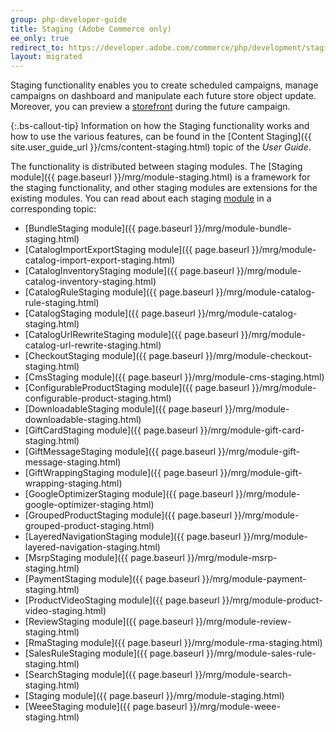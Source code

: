 ```yaml
---
group: php-developer-guide
title: Staging (Adobe Commerce only)
ee_only: true
redirect_to: https://developer.adobe.com/commerce/php/development/staging/
layout: migrated
---
```


Staging functionality enables you to create scheduled campaigns, manage campaigns on dashboard and manipulate each future store object update. Moreover, you can preview a [storefront](https://glossary.magento.com/storefront) during the future campaign.

{:.bs-callout-tip}
Information on how the Staging functionality works and how to use the various features, can be found in the [Content Staging]({{ site.user_guide_url }}/cms/content-staging.html) topic of the _User Guide_.

The functionality is distributed between staging modules. The [Staging module]({{ page.baseurl }}/mrg/module-staging.html) is a framework for the staging functionality, and other staging modules are extensions for the existing modules. You can read about each staging [module](https://glossary.magento.com/module) in a corresponding topic:

-  [BundleStaging module]({{ page.baseurl }}/mrg/module-bundle-staging.html)
-  [CatalogImportExportStaging module]({{ page.baseurl }}/mrg/module-catalog-import-export-staging.html)
-  [CatalogInventoryStaging module]({{ page.baseurl }}/mrg/module-catalog-inventory-staging.html)
-  [CatalogRuleStaging module]({{ page.baseurl }}/mrg/module-catalog-rule-staging.html)
-  [CatalogStaging module]({{ page.baseurl }}/mrg/module-catalog-staging.html)
-  [CatalogUrlRewriteStaging module]({{ page.baseurl }}/mrg/module-catalog-url-rewrite-staging.html)
-  [CheckoutStaging module]({{ page.baseurl }}/mrg/module-checkout-staging.html)
-  [CmsStaging module]({{ page.baseurl }}/mrg/module-cms-staging.html)
-  [ConfigurableProductStaging module]({{ page.baseurl }}/mrg/module-configurable-product-staging.html)
-  [DownloadableStaging module]({{ page.baseurl }}/mrg/module-downloadable-staging.html)
-  [GiftCardStaging module]({{ page.baseurl }}/mrg/module-gift-card-staging.html)
-  [GiftMessageStaging module]({{ page.baseurl }}/mrg/module-gift-message-staging.html)
-  [GiftWrappingStaging module]({{ page.baseurl }}/mrg/module-gift-wrapping-staging.html)
-  [GoogleOptimizerStaging module]({{ page.baseurl }}/mrg/module-google-optimizer-staging.html)
-  [GroupedProductStaging module]({{ page.baseurl }}/mrg/module-grouped-product-staging.html)
-  [LayeredNavigationStaging module]({{ page.baseurl }}/mrg/module-layered-navigation-staging.html)
-  [MsrpStaging module]({{ page.baseurl }}/mrg/module-msrp-staging.html)
-  [PaymentStaging module]({{ page.baseurl }}/mrg/module-payment-staging.html)
-  [ProductVideoStaging module]({{ page.baseurl }}/mrg/module-product-video-staging.html)
-  [ReviewStaging module]({{ page.baseurl }}/mrg/module-review-staging.html)
-  [RmaStaging module]({{ page.baseurl }}/mrg/module-rma-staging.html)
-  [SalesRuleStaging module]({{ page.baseurl }}/mrg/module-sales-rule-staging.html)
-  [SearchStaging module]({{ page.baseurl }}/mrg/module-search-staging.html)
-  [Staging module]({{ page.baseurl }}/mrg/module-staging.html)
-  [WeeeStaging module]({{ page.baseurl }}/mrg/module-weee-staging.html)
